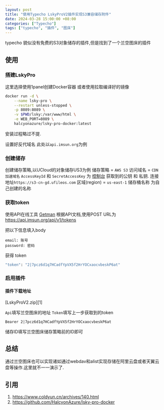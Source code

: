 ```yaml
---
layout: post
title: "使用Typecho LskyProV2插件实现S3兼容储存附件"
date: 2024-03-28 15:00:00 +08:00
categories: ["Typecho"]
tags: ["typecho", "插件", "图床"]
---
```


typecho 貌似没有免费的S3对象储存的插件,但是找到了一个兰空图床的插件
## 使用

### 搭建LskyPro

这里选择使用1panel创建Docker容器
或者使用拉取编译好的镜像
```bash
docker run -d \
    --name lsky-pro \
    --restart unless-stopped \
    -p 8089:8089 \
    -v $PWD/lsky:/var/www/html \
    -e WEB_PORT=8089 \
    halcyonazure/lsky-pro-docker:latest
```
安装过程略过不提.

设置好反代域名
此处以`api.imsun.org`为例

### 创建储存

创建储存策略,以UCloud的对象储存US3为例
储存策略 = `AWS S3`
访问域名 = `CDN加速域名`
`AccessKeyId` 和 `SecretAccessKey` 为 [控制台](https://console.ucloud.cn/uaccount/api_manage) 获取到的公钥 和 私钥.
连接地址`https://s3-cn-gd.ufileos.com` 
区域(region) = `us-east-1`
储存桶名称 为自己创建的名称

### 获取token
使用API在线工具
[Getman](https://getman.cn/)
根据API文档,使用POST
URL为 https://api.imsun.org/api/v1/tokens


把以下信息填入body
```text
email: 账号
password: 密码
```
获得 token
```bash
"token": "2|7pcz6d1q7HCadfYpVX5f2HrYOCxaocvbeskP6at"
```
### 启用插件
#### 插件下载地址
 [LskyProV2.zip][1]
 
 
`Api`填写兰空图床的地址
`Token`填写上一步获取到的token 
```text
Bearer 2|7pcz6d1q7HCadfYpVX5f2HrYOCxaocvbeskP6at
```
储存ID填写兰空图床储存策略前的ID即可

## 总结
通过兰空图床也可以实现诸如通过webdav和alist实现存储在阿里云盘或者天翼云盘等操作.这里就不一一演示了.

## 引用
1. https://www.coldyun.cn/archives/140.html
2. https://github.com/HalcyonAzure/lsky-pro-docker

